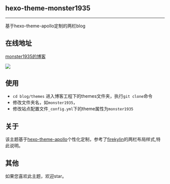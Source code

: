 ## hexo-theme-monster1935
---
基于hexo-theme-apollo定制的两栏blog
## 在线地址
[monster1935的博客](http://www.monster1935.site)

![](http://oe7c74ud3.bkt.clouddn.com/theme.png)

## 使用
- `cd blog/themes` 进入博客工程下的themes文件夹，执行`git clone`命令
- 修改文件夹名，如`monster1935`，
- 修改站点配置文件`_config.yml`下的theme属性为`monster1935`

## 关于
该主题基于[hexo-theme-apollo](https://github.com/pinggod/hexo-theme-apollo)个性化定制，参考了[firekylin](https://github.com/75team/firekylin)的两栏布局样式,特此说明。

## 其他
如果您喜欢此主题，欢迎star。
